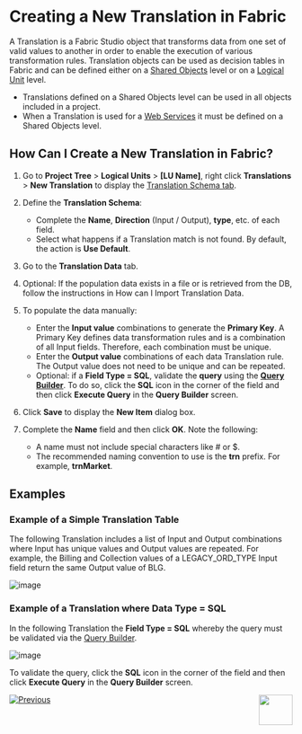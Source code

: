 # Creating a New Translation in Fabric



A Translation is a Fabric Studio object that transforms data from one set of valid values to another in order to enable the execution of various transformation rules. Translation objects can be used as decision tables in Fabric and can be defined either on a [Shared Objects](/articles/04_fabric_studio/12_shared_objects.md) level or on a [Logical Unit](/articles/03_logical_units/01_LU_overview.md) level. 
* Translations defined on a Shared Objects level can be used in all objects included in a project. 
* When a Translation is used for a [Web Services](/articles/15_web_services_and_graphit/01_web_services_overview.md) it must be defined on a Shared Objects level.

## How Can I Create a New Translation in Fabric?
1.	Go to **Project Tree** > **Logical Units** > **[LU Name]**, right click **Translations** > **New Translation** to display the [Translation Schema tab](/articles/09_translations/01_translations_overview_and_use_cases.md#translation-schema).
  
2.	Define the **Translation Schema**: 
       * Complete the **Name**, **Direction** (Input / Output), **type**, etc. of each field.
       * Select what happens if a Translation match is not found. By default, the action is **Use Default**.
 
3.	Go to the **Translation Data** tab.

4.	Optional: If the population data exists in a file or is retrieved from the DB, follow the instructions in How can I Import Translation Data.

5.	To populate the data manually: 
       * Enter the **Input value** combinations to generate the **Primary Key**. A Primary Key defines data transformation rules and is a combination of all Input fields. Therefore, each combination must be unique. 
       * Enter the **Output value** combinations of each data Translation rule. The Output value does not need to be unique and can be repeated. 
       * Optional: if a **Field Type = SQL**, validate the **query** using the [**Query Builder**](/articles/11_query_builder/01_query_builder_overview.md). To do so, click the **SQL** icon in the corner of the field and then click **Execute Query** in the **Query Builder** screen.
       
6.	Click **Save** to display the **New Item** dialog box.  

7.	Complete the **Name** field and then click **OK**. Note the following:
       * A name must not include special characters like # or $.
       * The recommended naming convention to use is the **trn** prefix. For example, **trnMarket**.

## Examples

### Example of a Simple Translation Table

The following Translation includes a list of Input and Output combinations where Input has unique values and Output values are repeated.  For example, the Billing and Collection values of a LEGACY_ORD_TYPE Input field return the same Output value of BLG.

![image](/articles/09_translations/images/09_02_01%20Simple%20Translation%20table.png)

### Example of a Translation where Data Type = SQL

In the following Translation the **Field Type = SQL** whereby the query must be validated via the [Query Builder](/articles/11_query_builder/01_query_builder_overview.md).

![image](/articles/09_translations/images/09_02_02%20Data%20Type%20%3D%20SQL.png)

To validate the query, click the **SQL** icon in the corner of the field and then click **Execute Query** in the **Query Builder** screen.


[![Previous](/articles/images/Previous.png)](/articles/09_translations/01_translations_overview_and_use_cases.md)[<img align="right" width="60" height="54" src="/articles/images/Next.png">](/articles/09_translations/03_data_population_in_a_translation.md)
